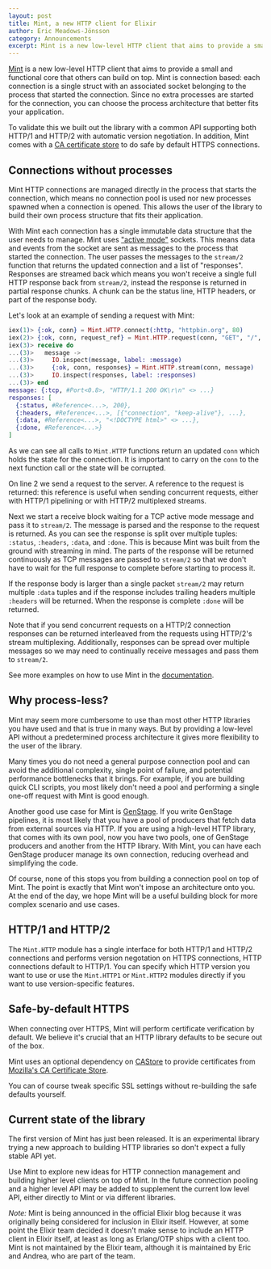 ```yaml
---
layout: post
title: Mint, a new HTTP client for Elixir
author: Eric Meadows-Jönsson
category: Announcements
excerpt: Mint is a new low-level HTTP client that aims to provide a small and functional core that others can build on top.
---
```


[Mint](https://github.com/ericmj/mint) is a new low-level HTTP client that aims to provide a small and functional core that others can build on top. Mint is connection based: each connection is a single struct with an associated socket belonging to the process that started the connection. Since no extra processes are started for the connection, you can choose the process architecture that better fits your application.

To validate this we built out the library with a common API supporting both HTTP/1 and HTTP/2 with automatic version negotiation. In addition, Mint comes with a [CA certificate store](https://github.com/ericmj/castore) to do safe by default HTTPS connections.

## Connections without processes

Mint HTTP connections are managed directly in the process that starts the connection, which means no connection pool is used nor new processes spawned when a connection is opened. This allows the user of the library to build their own process structure that fits their application.

With Mint each connection has a single immutable data structure that the user needs to manage. Mint uses ["active mode"](http://erlang.org/doc/man/inet.html#setopts-2) sockets. This means data and events from the socket are sent as messages to the process that started the connection. The user passes the messages to the `stream/2` function that returns the updated connection and a list of "responses". Responses are streamed back which means you won't receive a single full HTTP response back from `stream/2`, instead the response is returned in partial response chunks. A chunk can be the status line, HTTP headers, or part of the response body.

Let's look at an example of sending a request with Mint:

```elixir
iex(1)> {:ok, conn} = Mint.HTTP.connect(:http, "httpbin.org", 80)
iex(2)> {:ok, conn, request_ref} = Mint.HTTP.request(conn, "GET", "/", [], "")
iex(3)> receive do
...(3)>   message ->
...(3)>     IO.inspect(message, label: :message)
...(3)>     {:ok, conn, responses} = Mint.HTTP.stream(conn, message)
...(3)>     IO.inspect(responses, label: :responses)
...(3)> end
message: {:tcp, #Port<0.8>, "HTTP/1.1 200 OK\r\n" <> ...}
responses: [
  {:status, #Reference<...>, 200},
  {:headers, #Reference<...>, [{"connection", "keep-alive"}, ...},
  {:data, #Reference<...>, "<!DOCTYPE html>" <> ...},
  {:done, #Reference<...>}
]
```

As we can see all calls to `Mint.HTTP` functions return an updated `conn` which holds the state for the connection. It is important to carry on the `conn` to the next function call or the state will be corrupted.

On line 2 we send a request to the server. A reference to the request is returned: this reference is useful when sending concurrent requests, either with HTTP/1 pipelining or with HTTP/2 multiplexed streams.

Next we start a receive block waiting for a TCP active mode message and pass it to `stream/2`. The message is parsed and the response to the request is returned. As you can see the response is split over multiple tuples: `:status`, `:headers`, `:data`, and `:done`. This is because Mint was built from the ground with streaming in mind. The parts of the response will be returned continuously as TCP messages are passed to `stream/2` so that we don't have to wait for the full response to complete before starting to process it.

If the response body is larger than a single packet `stream/2` may return multiple `:data` tuples and if the response includes trailing headers multiple `:headers` will be returned. When the response is complete `:done` will be returned.

Note that if you send concurrent requests on a HTTP/2 connection responses can be returned interleaved from the requests using HTTP/2's stream multiplexing. Additionally, responses can be spread over multiple messages so we may need to continually receive messages and pass them to `stream/2`.

See more examples on how to use Mint in the [documentation](https://hexdocs.pm/mint).

## Why process-less?

Mint may seem more cumbersome to use than most other HTTP libraries you have used and that is true in many ways. But by providing a low-level API without a predetermined process architecture it gives more flexibility to the user of the library.

Many times you do not need a general purpose connection pool and can avoid the additional complexity, single point of failure, and potential performance bottlenecks that it brings. For example, if you are building quick CLI scripts, you most likely don't need a pool and performing a single one-off request with Mint is good enough.

Another good use case for Mint is [GenStage](https://github.com/elixir-lang/gen_stage). If you write GenStage pipelines, it is most likely that you have a pool of producers that fetch data from external sources via HTTP. If you are using a high-level HTTP library, that comes with its own pool, now you have two pools, one of GenStage producers and another from the HTTP library. With Mint, you can have each GenStage producer manage its own connection, reducing overhead and simplifying the code.

Of course, none of this stops you from building a connection pool on top of Mint. The point is exactly that Mint won't impose an architecture onto you. At the end of the day, we hope Mint will be a useful building block for more complex scenario and use cases.

## HTTP/1 and HTTP/2

The `Mint.HTTP` module has a single interface for both HTTP/1 and HTTP/2 connections and performs version negotation on HTTPS connections, HTTP connections default to HTTP/1. You can specify which HTTP version you want to use or use the `Mint.HTTP1` or `Mint.HTTP2` modules directly if you want to use version-specific features.

## Safe-by-default HTTPS

When connecting over HTTPS, Mint will perform certificate verification by default. We believe it's crucial that an HTTP library defaults to be secure out of the box.

Mint uses an optional dependency on [CAStore](https://github.com/ericmj/castore) to provide certificates from [Mozilla's CA Certificate Store](https://www.mozilla.org/en-US/about/governance/policies/security-group/certs/).

You can of course tweak specific SSL settings without re-building the safe defaults yourself.

## Current state of the library

The first version of Mint has just been released. It is an experimental library trying a new approach to building HTTP libraries so don't expect a fully stable API yet.

Use Mint to explore new ideas for HTTP connection management and building higher level clients on top of Mint. In the future connection pooling and a higher level API may be added to supplement the current low level API, either directly to Mint or via different libraries.

*Note:* Mint is being announced in the official Elixir blog because it was originally being considered for inclusion in Elixir itself. However, at some point the Elixir team decided it doesn't make sense to include an HTTP client in Elixir itself, at least as long as Erlang/OTP ships with a client too. Mint is not maintained by the Elixir team, although it is maintained by Eric and Andrea, who are part of the team.
